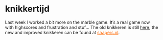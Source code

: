 <!--
  id: 225
  date: 2006-04-11T10:19:54
  modified: 2006-04-11T10:19:54
  slug: knikkertijd-2
  type: post
  excerpt: <p>Last week I worked a bit more on the marble game. It&#8217;s a real game now with highscores and frustration and stuf&#8230; The old knikkeren is still here, the new and improved knikkeren can be found at shapers.nl.</p> 
  content: <p>Last week I worked a bit more on the marble game. It&#8217;s a real game now with highscores and frustration and stuf&#8230; The old knikkeren is still <a href="javascript:pop('coderef.php?id=631',0,0,525,277)">here</a>, the new and improved knikkeren can be found at <a href="http://www.shapers.nl" target="_new" style="color:#f60;">shapers.nl</a>.</p> 
  categories: Flash,game,Actionscript
  tags: 
-->

# knikkertijd

<p>Last week I worked a bit more on the marble game. It&#8217;s a real game now with highscores and frustration and stuf&#8230; The old knikkeren is still <a href="javascript:pop('coderef.php?id=631',0,0,525,277)">here</a>, the new and improved knikkeren can be found at <a href="http://www.shapers.nl" target="_new" style="color:#f60;">shapers.nl</a>.</p>

